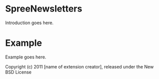 SpreeNewsletters
================

Introduction goes here.


Example
=======

Example goes here.


Copyright (c) 2011 [name of extension creator], released under the New BSD License
